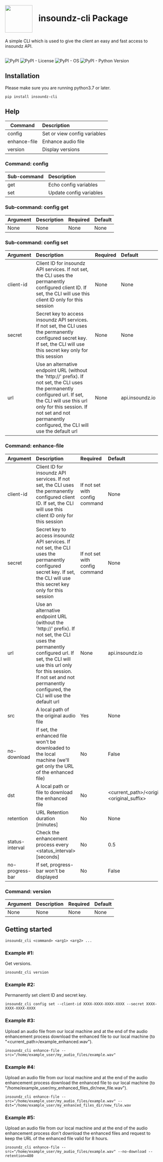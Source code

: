 <h1><img align="center" height="90" src="https://drive.google.com/uc?export=view&id=1b1DHDNsl_XGjtU_AK1QR9q_lSo3iLQ4x"> &nbsp; insoundz-cli Package</h1>
A simple CLI which is used to give the client an easy and fast access to insoundz API.
<br />
<br />

![PyPI](https://img.shields.io/pypi/v/insoundz-cli)
![PyPI - License](https://img.shields.io/pypi/l/insoundz-cli)
![PyPI - OS](https://img.shields.io/badge/Operating%20System-OS%20Independent-green)
![PyPI - Python Version](https://img.shields.io/pypi/pyversions/insoundz-cli)

## Installation
Please make sure you are running python3.7 or later.
```console
pip install insoundz-cli
```

## Help
| Command       | Description                  |
|---------------|:-----------------------------|
| config        | Set or view config variables |
| enhance-file  | Enhance audio file           |
| version       | Display versions             |

### Command: config

| Sub-command | Description             |
|-------------|:------------------------|
| get         | Echo config variables   |
| set         | Update config variables |

### Sub-command: config get

| Argument | Description | Required | Default |
|--------- |:------------|:---------|:--------|
| None     | None        | None     | None    |

### Sub-command: config set

| Argument  | Description | Required | Default |
|-----------|:------------|:---------|:--------|
| client-id | Client ID for insoundz API services. If not set, the CLI uses the permanently configured client ID. If set, the CLI will use this client ID only for this session | None | None |
| secret    | Secret key to access insoundz API services. If not set, the CLI uses the permanently configured secret key. If set, the CLI will use this secret key only for this session | None | None |
| url       | Use an alternative endpoint URL (without the 'http://' prefix). If not set, the CLI uses the permanently configured url. If set, the CLI will use this url only for this session. If not set and not permanently configured, the CLI will use the default url | None | api.insoundz.io |

### Command: enhance-file 

| Argument        | Description | Required | Default |
|-----------------|:------------|:---------|:--------|
| client-id       | Client ID for insoundz API services. If not set, the CLI uses the permanently configured client ID. If set, the CLI will use this client ID only for this session | If not set with config command | None |
| secret          | Secret key to access insoundz API services. If not set, the CLI uses the permanently configured secret key. If set, the CLI will use this secret key only for this session | If not set with config command | None |
| url             | Use an alternative endpoint URL (without the 'http://' prefix). If not set, the CLI uses the permanently configured url. If set, the CLI will use this url only for this session. If not set and not permanently configured, the CLI will use the default url | None | api.insoundz.io |
| src             | A local path of the original audio file | Yes | None |
| no-download     | If set, the enhanced file won't be downloaded to the local machine (we'll get only the URL of the enhanced file) | No | False|
| dst             | A local path or file to download the enhanced file | No | <current_path>/<original_filename>_enhanced.<original_suffix> |
| retention       | URL Retention duration [minutes] | No | None |
| status-interval | Check the enhancement process every <status_interval> [seconds] | No | 0.5 |
| no-progress-bar | If set, progress-bar won't be displayed | No | False |

### Command: version 

| Argument | Description | Required | Default |
|----------|:------------|:---------|:--------|
| None     | None        | None     | None    |

## Getting started
```console
insoundz_cli <command> <arg1> <arg2> ...
```

### Example #1:
Get versions.
```console
insoundz_cli version
```

### Example #2:
Permanently set client ID and secret key.
```console
insoundz_cli config set --client-id XXXX-XXXX-XXXX-XXXX --secret XXXX-XXXX-XXXX-XXXX
```

### Example #3:
Upload an audio file from our local machine and at the end of the audio enhancement process download the enhanced file to our local machine (to "<current_path>/example_enhanced.wav").
```console
insoundz_cli enhance-file --src="/home/example_user/my_audio_files/example.wav"
```

### Example #4:
Upload an audio file from our local machine and at the end of the audio enhancement process download the enhanced file to our local machine (to "/home/example_user/my_enhanced_files_dir/new_file.wav").
```console
insoundz_cli enhance-file --src="/home/example_user/my_audio_files/example.wav" --dst="/home/example_user/my_enhanced_files_dir/new_file.wav
```

### Example #5:
Upload an audio file from our local machine and at the end of the audio enhancement process don't download the enhanced files and request to keep the URL of the enhanced file valid for 8 hours.
```console
insoundz_cli enhance-file --src="/home/example_user/my_audio_files/example.wav" --no-download --retention=480
```
